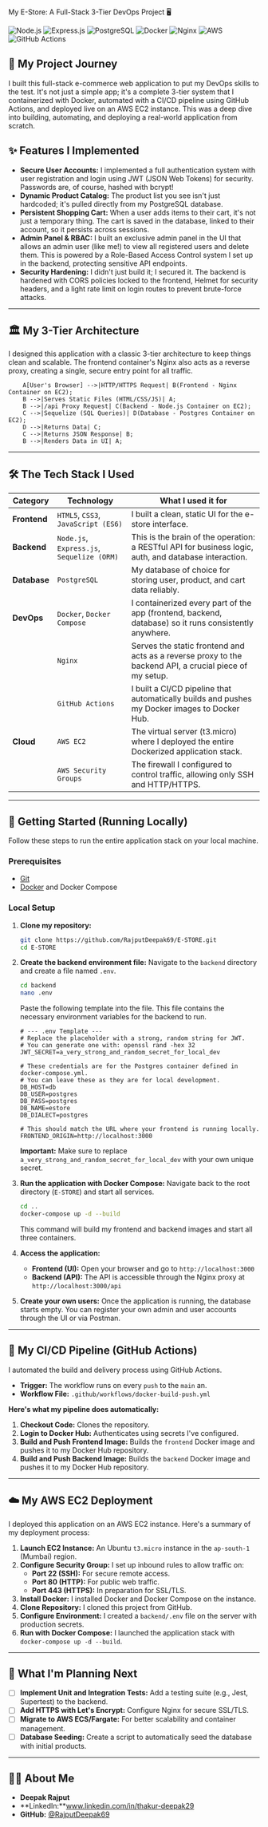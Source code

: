 My E-Store: A Full-Stack 3-Tier DevOps Project 🖥️

![Node.js](https://img.shields.io/badge/Node.js-339933?style=for-the-badge&logo=nodedotjs&logoColor=white) ![Express.js](https://img.shields.io/badge/Express.js-000000?style=for-the-badge&logo=express&logoColor=white) ![PostgreSQL](https://img.shields.io/badge/PostgreSQL-316192?style=for-the-badge&logo=postgresql&logoColor=white) ![Docker](https://img.shields.io/badge/Docker-2496ED?style=for-the-badge&logo=docker&logoColor=white) ![Nginx](https://img.shields.io/badge/Nginx-009639?style=for-the-badge&logo=nginx&logoColor=white) ![AWS](https://img.shields.io/badge/AWS-232F3E?style=for-the-badge&logo=amazonaws&logoColor=white) ![GitHub Actions](https://img.shields.io/badge/GitHub_Actions-2088FF?style=for-the-badge&logo=github-actions&logoColor=white)

## 🚀 My Project Journey

I built this full-stack e-commerce web application to put my DevOps skills to the test. It's not just a simple app; it's a complete 3-tier system that I containerized with Docker, automated with a CI/CD pipeline using GitHub Actions, and deployed live on an AWS EC2 instance. This was a deep dive into building, automating, and deploying a real-world application from scratch.

## ✨ Features I Implemented

-   **Secure User Accounts:** I implemented a full authentication system with user registration and login using JWT (JSON Web Tokens) for security. Passwords are, of course, hashed with bcrypt!
-   **Dynamic Product Catalog:** The product list you see isn't just hardcoded; it's pulled directly from my PostgreSQL database.
-   **Persistent Shopping Cart:** When a user adds items to their cart, it's not just a temporary thing. The cart is saved in the database, linked to their account, so it persists across sessions.
-   **Admin Panel & RBAC:** I built an exclusive admin panel in the UI that allows an admin user (like me!) to view all registered users and delete them. This is powered by a Role-Based Access Control system I set up in the backend, protecting sensitive API endpoints.
-   **Security Hardening:** I didn't just build it; I secured it. The backend is hardened with CORS policies locked to the frontend, Helmet for security headers, and a light rate limit on login routes to prevent brute-force attacks.

---

## 🏛️ My 3-Tier Architecture

I designed this application with a classic 3-tier architecture to keep things clean and scalable. The frontend container's Nginx also acts as a reverse proxy, creating a single, secure entry point for all traffic.

```
    A[User's Browser] -->|HTTP/HTTPS Request| B(Frontend - Nginx Container on EC2);
    B -->|Serves Static Files (HTML/CSS/JS)| A;
    B -->|/api Proxy Request| C(Backend - Node.js Container on EC2);
    C -->|Sequelize (SQL Queries)| D(Database - Postgres Container on EC2);
    D -->|Returns Data| C;
    C -->|Returns JSON Response| B;
    B -->|Renders Data in UI| A;
```

---

## 🛠️ The Tech Stack I Used

| Category      | Technology                                    | What I used it for                                                                                   |
| ------------- | --------------------------------------------- | ---------------------------------------------------------------------------------------------------- |
| **Frontend**  | `HTML5`, `CSS3`, `JavaScript (ES6)`           | I built a clean, static UI for the e-store interface.                                                |
| **Backend**   | `Node.js`, `Express.js`, `Sequelize (ORM)`    | This is the brain of the operation: a RESTful API for business logic, auth, and database interaction.    |
| **Database**  | `PostgreSQL`                                  | My database of choice for storing user, product, and cart data reliably.                             |
| **DevOps**    | `Docker`, `Docker Compose`                    | I containerized every part of the app (frontend, backend, database) so it runs consistently anywhere.  |
|               | `Nginx`                                       | Serves the static frontend and acts as a reverse proxy to the backend API, a crucial piece of my setup.  |
|               | `GitHub Actions`                              | I built a CI/CD pipeline that automatically builds and pushes my Docker images to Docker Hub.            |
| **Cloud**     | `AWS EC2`                                     | The virtual server (t3.micro) where I deployed the entire Dockerized application stack.              |
|               | `AWS Security Groups`                         | The firewall I configured to control traffic, allowing only SSH and HTTP/HTTPS.                      |

---

## 🚀 Getting Started (Running Locally)

Follow these steps to run the entire application stack on your local machine.

### Prerequisites

-   [Git](https://git-scm.com/downloads)
-   [Docker](https://www.docker.com/products/docker-desktop/) and Docker Compose

### Local Setup

1.  **Clone my repository:**
    ```bash
    git clone https://github.com/RajputDeepak69/E-STORE.git
    cd E-STORE
    ```

2.  **Create the backend environment file:**
    Navigate to the `backend` directory and create a file named `.env`.
    ```bash
    cd backend
    nano .env
    ```
    Paste the following template into the file. This file contains the necessary environment variables for the backend to run.
    ```env
    # --- .env Template ---
    # Replace the placeholder with a strong, random string for JWT.
    # You can generate one with: openssl rand -hex 32
    JWT_SECRET=a_very_strong_and_random_secret_for_local_dev

    # These credentials are for the Postgres container defined in docker-compose.yml.
    # You can leave these as they are for local development.
    DB_HOST=db
    DB_USER=postgres
    DB_PASS=postgres
    DB_NAME=estore
    DB_DIALECT=postgres

    # This should match the URL where your frontend is running locally.
    FRONTEND_ORIGIN=http://localhost:3000
    ```
    **Important:** Make sure to replace `a_very_strong_and_random_secret_for_local_dev` with your own unique secret.

3.  **Run the application with Docker Compose:**
    Navigate back to the root directory (`E-STORE`) and start all services.
    ```bash
    cd ..
    docker-compose up -d --build
    ```
    This command will build my frontend and backend images and start all three containers.

4.  **Access the application:**
    *   **Frontend (UI):** Open your browser and go to `http://localhost:3000`
    *   **Backend (API):** The API is accessible through the Nginx proxy at `http://localhost:3000/api`

5.  **Create your own users:**
    Once the application is running, the database starts empty. You can register your own admin and user accounts through the UI or via Postman.

---

## 🤖 My CI/CD Pipeline (GitHub Actions)

I automated the build and delivery process using GitHub Actions.

-   **Trigger:** The workflow runs on every `push` to the `main` an.
-   **Workflow File:** `.github/workflows/docker-build-push.yml`

**Here's what my pipeline does automatically:**
1.  **Checkout Code:** Clones the repository.
2.  **Login to Docker Hub:** Authenticates using secrets I've configured.
3.  **Build and Push Frontend Image:** Builds the `frontend` Docker image and pushes it to my Docker Hub repository.
4.  **Build and Push Backend Image:** Builds the `backend` Docker image and pushes it to my Docker Hub repository.

---

## ☁️ My AWS EC2 Deployment

I deployed this application on an AWS EC2 instance. Here's a summary of my deployment process:

1.  **Launch EC2 Instance:** An Ubuntu `t3.micro` instance in the `ap-south-1` (Mumbai) region.
2.  **Configure Security Group:** I set up inbound rules to allow traffic on:
    *   **Port 22 (SSH):** For secure remote access.
    *   **Port 80 (HTTP):** For public web traffic.
    *   **Port 443 (HTTPS):** In preparation for SSL/TLS.
3.  **Install Docker:** I installed Docker and Docker Compose on the instance.
4.  **Clone Repository:** I cloned this project from GitHub.
5.  **Configure Environment:** I created a `backend/.env` file on the server with production secrets.
6.  **Run with Docker Compose:** I launched the application stack with `docker-compose up -d --build`.

---

## 🔮 What I'm Planning Next

-   [ ] **Implement Unit and Integration Tests:** Add a testing suite (e.g., Jest, Supertest) to the backend.
-   [ ] **Add HTTPS with Let's Encrypt:** Configure Nginx for secure SSL/TLS.
-   [ ] **Migrate to AWS ECS/Fargate:** For better scalability and container management.
-   [ ] **Database Seeding:** Create a script to automatically seed the database with initial products.

---

## 👨‍💻 About Me

-   **Deepak Rajput**
-   **LinkedIn:**www.linkedin.com/in/thakur-deepak29
-   **GitHub:** [@RajputDeepak69](https://github.com/RajputDeepak69)
